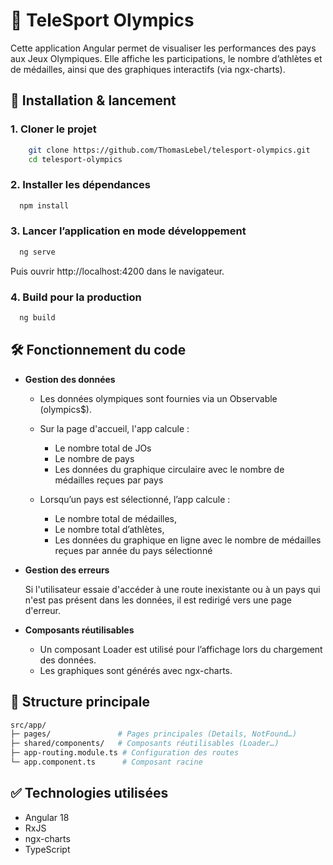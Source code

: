 # 🥇 TeleSport Olympics

Cette application Angular permet de visualiser les performances des pays aux Jeux Olympiques.
Elle affiche les participations, le nombre d’athlètes et de médailles, ainsi que des graphiques interactifs (via ngx-charts).

## 🚀 Installation & lancement

### 1. Cloner le projet

```bash
    git clone https://github.com/ThomasLebel/telesport-olympics.git
    cd telesport-olympics
```

### 2. Installer les dépendances

```bash
  npm install
```

### 3. Lancer l’application en mode développement

```bash
  ng serve
```
Puis ouvrir http://localhost:4200 dans le navigateur.

### 4. Build pour la production

```bash
  ng build
```

## 🛠️ Fonctionnement du code

- **Gestion des données**

  - Les données olympiques sont fournies via un Observable (olympics$).
  - Sur la page d'accueil, l'app calcule :

    - Le nombre total de JOs
    - Le nombre de pays
    - Les données du graphique circulaire avec le nombre de médailles reçues par pays

  - Lorsqu’un pays est sélectionné, l’app calcule :
    - Le nombre total de médailles,
    - Le nombre total d’athlètes,
    - Les données du graphique en ligne avec le nombre de médailles reçues par année du pays sélectionné

- **Gestion des erreurs**
  
  Si l'utilisateur essaie d'accéder à une route inexistante ou à un pays qui n'est pas présent dans les données, il est redirigé vers une page d'erreur.

- **Composants réutilisables**

  - Un composant Loader est utilisé pour l’affichage lors du chargement des données.
  - Les graphiques sont générés avec ngx-charts.

## 📂 Structure principale

```bash
src/app/
├─ pages/               # Pages principales (Details, NotFound…)
├─ shared/components/   # Composants réutilisables (Loader…)
├─ app-routing.module.ts # Configuration des routes
└─ app.component.ts      # Composant racine
```

## ✅ Technologies utilisées
  
  * Angular 18
  * RxJS
  * ngx-charts
  * TypeScript
